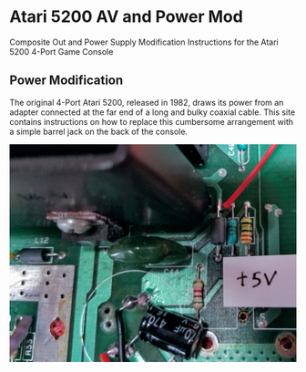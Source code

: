 # Atari 5200 AV and Power Mod
Composite Out and Power Supply Modification Instructions for the Atari 5200 4-Port Game Console

## Power Modification

The original 4-Port Atari 5200, released in 1982, draws its power from an adapter connected at the far end of a long and bulky coaxial cable. This site contains instructions on how to replace this cumbersome arrangement with a simple barrel jack on the back of the console.

![+5VDC](images/AV-5volts.jpg?raw=true "+5VDC")
